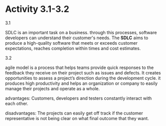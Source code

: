 # Activity 3.1-3.2

3.1

SDLC is an important task on a business. through this processes, software developers can understand their customer's needs. The **SDLC** aims to produce a high-quality software that meets or exceeds customer expectations, reaches completion within times and cost estimates.



3.2

agile model is a process that helps teams provide quick responses to the feedback they receive on their project such as issues and defects. It creates opportunities to assess a project’s direction during the development cycle. it produces high productivity and helps an organization or company to easily manage their projects and operate as a whole.

advantages: Customers, developers and testers constantly interact with each other.

disadvantages: The projects can easily get off track if the customer representative is not being clear on what final outcome that they want.

